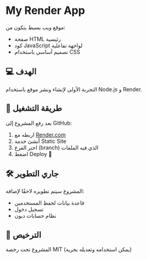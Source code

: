 
# My Render App

موقع ويب بسيط يتكون من:

- صفحة HTML رئيسية
- كود JavaScript لواجهة تفاعلية
- تصميم أساسي باستخدام CSS

## 💻 الهدف

التجربة الأولى لإنشاء ونشر موقع باستخدام Node.js و Render.

## 🚀 طريقة التشغيل

بعد رفع المشروع إلى GitHub:

1. اربطه مع [Render.com](https://render.com)
2. أنشئ خدمة Static Site
3. اختر الفرع (branch) الذي فيه الملفات
4. اضغط Deploy 🎉

## 🛠️ جاري التطوير

المشروع سيتم تطويره لاحقًا لإضافة:

- قاعدة بيانات لحفظ المستخدمين
- تسجيل دخول
- نظام حسابات ديون

## 📄 الترخيص

المشروع تحت رخصة MIT (يمكن استخدامه وتعديله بحرية)
